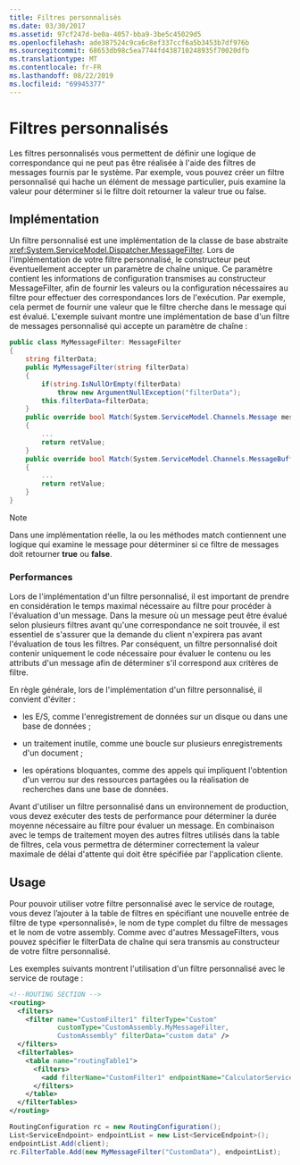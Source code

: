 ```yaml
---
title: Filtres personnalisés
ms.date: 03/30/2017
ms.assetid: 97cf247d-be0a-4057-bba9-3be5c45029d5
ms.openlocfilehash: ade387524c9ca6c8ef337ccf6a5b3453b7df976b
ms.sourcegitcommit: 68653db98c5ea7744fd438710248935f70020dfb
ms.translationtype: MT
ms.contentlocale: fr-FR
ms.lasthandoff: 08/22/2019
ms.locfileid: "69945377"
---
```

# <a name="custom-filters"></a>Filtres personnalisés
Les filtres personnalisés vous permettent de définir une logique de correspondance qui ne peut pas être réalisée à l'aide des filtres de messages fournis par le système. Par exemple, vous pouvez créer un filtre personnalisé qui hache un élément de message particulier, puis examine la valeur pour déterminer si le filtre doit retourner la valeur true ou false.  
  
## <a name="implementation"></a>Implémentation  
 Un filtre personnalisé est une implémentation de la classe de base abstraite <xref:System.ServiceModel.Dispatcher.MessageFilter>. Lors de l'implémentation de votre filtre personnalisé, le constructeur peut éventuellement accepter un paramètre de chaîne unique. Ce paramètre contient les informations de configuration transmises au constructeur MessageFilter, afin de fournir les valeurs ou la configuration nécessaires au filtre pour effectuer des correspondances lors de l'exécution. Par exemple, cela permet de fournir une valeur que le filtre cherche dans le message qui est évalué. L'exemple suivant montre une implémentation de base d'un filtre de messages personnalisé qui accepte un paramètre de chaîne :  
  
```csharp  
public class MyMessageFilter: MessageFilter  
{  
    string filterData;  
    public MyMessageFilter(string filterData)  
    {  
        if(string.IsNullOrEmpty(filterData)  
            throw new ArgumentNullException("filterData");  
        this.filterData=filterData;  
    }  
    public override bool Match(System.ServiceModel.Channels.Message message)  
    {  
        ...  
        return retValue;  
    }  
    public override bool Match(System.ServiceModel.Channels.MessageBuffer buffer)  
    {  
        ...  
        return retValue;  
    }  
}  
```  
  
> [!NOTE]
> Dans une implémentation réelle, la ou les méthodes match contiennent une logique qui examine le message pour déterminer si ce filtre de messages doit retourner **true** ou **false**.  
  
### <a name="performance"></a>Performances  
 Lors de l'implémentation d'un filtre personnalisé, il est important de prendre en considération le temps maximal nécessaire au filtre pour procéder à l'évaluation d'un message. Dans la mesure où un message peut être évalué selon plusieurs filtres avant qu'une correspondance ne soit trouvée, il est essentiel de s'assurer que la demande du client n'expirera pas avant l'évaluation de tous les filtres. Par conséquent, un filtre personnalisé doit contenir uniquement le code nécessaire pour évaluer le contenu ou les attributs d'un message afin de déterminer s'il correspond aux critères de filtre.  
  
 En règle générale, lors de l'implémentation d'un filtre personnalisé, il convient d'éviter :  
  
- les E/S, comme l'enregistrement de données sur un disque ou dans une base de données ;  
  
- un traitement inutile, comme une boucle sur plusieurs enregistrements d'un document ;  
  
- les opérations bloquantes, comme des appels qui impliquent l'obtention d'un verrou sur des ressources partagées ou la réalisation de recherches dans une base de données.  
  
 Avant d'utiliser un filtre personnalisé dans un environnement de production, vous devez exécuter des tests de performance pour déterminer la durée moyenne nécessaire au filtre pour évaluer un message. En combinaison avec le temps de traitement moyen des autres filtres utilisés dans la table de filtres, cela vous permettra de déterminer correctement la valeur maximale de délai d'attente qui doit être spécifiée par l'application cliente.  
  
## <a name="usage"></a>Usage  
 Pour pouvoir utiliser votre filtre personnalisé avec le service de routage, vous devez l’ajouter à la table de filtres en spécifiant une nouvelle entrée de filtre de type «personnalisé», le nom de type complet du filtre de messages et le nom de votre assembly.  Comme avec d'autres MessageFilters, vous pouvez spécifier le filterData de chaîne qui sera transmis au constructeur de votre filtre personnalisé.  
  
 Les exemples suivants montrent l'utilisation d'un filtre personnalisé avec le service de routage :  
  
```xml  
<!--ROUTING SECTION -->  
<routing>  
  <filters>  
    <filter name="CustomFilter1" filterType="Custom"   
            customType="CustomAssembly.MyMessageFilter,   
            CustomAssembly" filterData="custom data" />  
  </filters>  
  <filterTables>  
    <table name="routingTable1">  
      <filters>  
        <add filterName="CustomFilter1" endpointName="CalculatorService" />  
      </filters>  
    </table>  
  </filterTables>  
</routing>  
```  
  
```csharp  
RoutingConfiguration rc = new RoutingConfiguration();  
List<ServiceEndpoint> endpointList = new List<ServiceEndpoint>();  
endpointList.Add(client);  
rc.FilterTable.Add(new MyMessageFilter("CustomData"), endpointList);  
```
